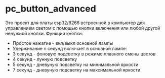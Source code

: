 # pc_button_advanced
Это проект для платы esp32/8266 встроенной в компьютер для управлением светом с помощью кнопки включения или любой другой ненужной кнопки.
Функции кнопки:
  * Простое нажатие - вкл/выкл основной лампы
  * Удерживание n секунд включает в основной лампе:
   * 3 секунд - фоновую подсветку в режиме плавного смены цветов
   * 4 секунд - лунную подсветку
   * 5 секунд - дневуную подсветку на минимальной яркости
   * 7 секунд - дневуную подсветку на максимальной яркости
  
